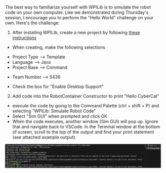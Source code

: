 The best way to familiarize yourself with WPILib is to simulate the robot code on your own computer.  Like we demonstrated during Thursday's session, I encourage you to perform the "Hello World" challenge on your own.  Here's the challenge:

1) After installing WPILib, create a new project by following [these instructions](https://docs.wpilib.org/en/stable/docs/zero-to-robot/step-4/creating-test-drivetrain-program-cpp-java-python.html)

  * When creating, make the following selections
  - Project Type --> Template
  - Language --> Java
  - Project Base --> Command

  * Team Number --> 5436

  *  Check the box for "Enable Desktop Support"

2)  Add code into the RobotContainer Constructor to print "Hello CyberCat"
  * execute the code by going to the Command Palette (ctrl + shift + P) and selecting "WPILib: Simulate Robot Code"
  *  Select "Sim GUI" when prompted and click OK
  * When the code executes, another window (Sim GUI) will pop up.  Ignore that and navigate back to VSCode.  In the Terminal window at the bottom of screen, scroll to the top of the output and find your print statement (see attached example output).

![Output](https://github.com/cybercat5436/Programming_Basics/blob/main/HelloCyberCats.png)
